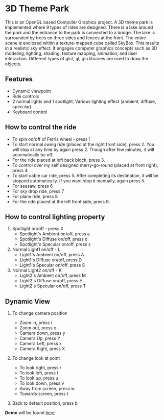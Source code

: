 # 3D Theme Park
This is an OpenGL based Computer Graphics project. A 3D theme park is implemented where 9 types of rides are designed. There is a lake around the park and the entrance to the park is connected to a bridge. The lake is surrounded by trees on three sides and fences at the front. The entire scene is enclosed within a texture-mapped cube called SkyBox. This results in a realistic sky effect. It engages computer graphics concepts such as 3D modeling, lighting, shading, texture mapping, animation, and user interaction. Different types of glut, gl, glu libraries are used to draw the objects.

## Features
* Dynamic viewpoint
* Ride controls
* 2 normal lights and 1 spotlight; Various lighting effect (ambient, diffuse, specular)
* Keyboard control

## How to control the ride
* To spin on/off of Ferris wheel - press 1
* To start normal swing ride (placed at the right front side), press 2. You will stop at any time by again press 2. Though after few minutes, it will automatically be off.
* For the ride placed at left back block, press 3.
* To control over my self designed merry-go-round (placed at front right), press 4.
* To start cable car ride, press 5. After completing its destination, it will be stopped automatically. If you want stop it manually, again press 5.
* For seesaw, press 6
* For sky drop ride, press 7
* For plane ride, press 8
* For the ride placed at the left front side, press 9.

## How to control lighting property
1. Spotlight on/off - press 0
	- Spotlight's Ambient on/off, press a
	- Spotlight's Diffuse on/off, press d
	- Spotlight's Specular on/off, press s
1. Normal Light1 on/off - L
	- Light1's Ambient on/off, press A
	-  Light1's Diffuse on/off, press D
	-  Light1's Specular on/off, press S
1. Normal Light2 on/off - K
	-  Light2's Ambient on/off, press M
	-  Light2's Diffuse on/off, press E
	-  Light2's Specular on/off, press T

## Dynamic View
1. To change camera position
	* Zoom in, press i
	* Zoom out, press o
	* Camera down, press y
	* Camera Up, press Y
	* Camera Left, press x
	* Camera Right, press X

1. To change look at point
	* To look right, press r
	* To look left, press l
	* To look up, press u
	* To look down, press v
	* Away from screen, press w
	* Towards screen, press t

3. Back to default position, press b

**Demo** will be found [here](https://youtu.be/-Qlz1vrWH88)
